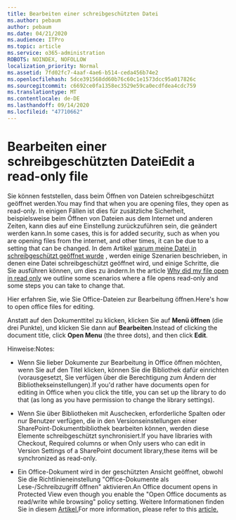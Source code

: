 ```yaml
---
title: Bearbeiten einer schreibgeschützten Datei
ms.author: pebaum
author: pebaum
ms.date: 04/21/2020
ms.audience: ITPro
ms.topic: article
ms.service: o365-administration
ROBOTS: NOINDEX, NOFOLLOW
localization_priority: Normal
ms.assetid: 7fd02fc7-4aaf-4ae6-b514-ceda456b74e2
ms.openlocfilehash: 5dce391568dd60b76c60c1e1573dcc95a017826c
ms.sourcegitcommit: c6692ce0fa1358ec3529e59ca0ecdfdea4cdc759
ms.translationtype: MT
ms.contentlocale: de-DE
ms.lasthandoff: 09/14/2020
ms.locfileid: "47710662"
---
```

# <a name="edit-a-read-only-file"></a><span data-ttu-id="75c1d-102">Bearbeiten einer schreibgeschützten Datei</span><span class="sxs-lookup"><span data-stu-id="75c1d-102">Edit a read-only file</span></span>

<span data-ttu-id="75c1d-103">Sie können feststellen, dass beim Öffnen von Dateien schreibgeschützt geöffnet werden.</span><span class="sxs-lookup"><span data-stu-id="75c1d-103">You may find that when you are opening files, they open as read-only.</span></span> <span data-ttu-id="75c1d-104">In einigen Fällen ist dies für zusätzliche Sicherheit, beispielsweise beim Öffnen von Dateien aus dem Internet und anderen Zeiten, kann dies auf eine Einstellung zurückzuführen sein, die geändert werden kann.</span><span class="sxs-lookup"><span data-stu-id="75c1d-104">In some cases, this is for added security, such as when you are opening files from the internet, and other times, it can be due to a setting that can be changed.</span></span> <span data-ttu-id="75c1d-105">In dem Artikel [warum meine Datei in schreibgeschützt geöffnet wurde](https://support.office.com/article/Why-did-my-file-open-read-only-3ab4b792-da50-4b38-8628-14c64e1f1d15) , werden einige Szenarien beschrieben, in denen eine Datei schreibgeschützt geöffnet wird, und einige Schritte, die Sie ausführen können, um dies zu ändern.</span><span class="sxs-lookup"><span data-stu-id="75c1d-105">In the article [Why did my file open in read only](https://support.office.com/article/Why-did-my-file-open-read-only-3ab4b792-da50-4b38-8628-14c64e1f1d15) we outline some scenarios where a file opens read-only and some steps you can take to change that.</span></span>

<span data-ttu-id="75c1d-106">Hier erfahren Sie, wie Sie Office-Dateien zur Bearbeitung öffnen.</span><span class="sxs-lookup"><span data-stu-id="75c1d-106">Here's how to open office files for editing.</span></span>

<span data-ttu-id="75c1d-107">Anstatt auf den Dokumenttitel zu klicken, klicken Sie auf **Menü öffnen** (die drei Punkte), und klicken Sie dann auf **Bearbeiten**.</span><span class="sxs-lookup"><span data-stu-id="75c1d-107">Instead of clicking the document title, click **Open Menu** (the three dots), and then click **Edit**.</span></span>

<span data-ttu-id="75c1d-108">Hinweise:</span><span class="sxs-lookup"><span data-stu-id="75c1d-108">Notes:</span></span>

- <span data-ttu-id="75c1d-109">Wenn Sie lieber Dokumente zur Bearbeitung in Office öffnen möchten, wenn Sie auf den Titel klicken, können Sie die Bibliothek dafür einrichten (vorausgesetzt, Sie verfügen über die Berechtigung zum Ändern der Bibliothekseinstellungen).</span><span class="sxs-lookup"><span data-stu-id="75c1d-109">If you'd rather have documents open for editing in Office when you click the title, you can set up the library to do that (as long as you have permission to change the library settings).</span></span>

- <span data-ttu-id="75c1d-110">Wenn Sie über Bibliotheken mit Auschecken, erforderliche Spalten oder nur Benutzer verfügen, die in den Versionseinstellungen einer SharePoint-Dokumentbibliothek bearbeiten können, werden diese Elemente schreibgeschützt synchronisiert.</span><span class="sxs-lookup"><span data-stu-id="75c1d-110">If you have libraries with Checkout, Required columns or when Only users who can edit in Version Settings of a SharePoint document library,these items will be synchronized as read-only.</span></span>

- <span data-ttu-id="75c1d-111">Ein Office-Dokument wird in der geschützten Ansicht geöffnet, obwohl Sie die Richtlinieneinstellung "Office-Dokumente als Lese-/Schreibzugriff öffnen" aktivieren.</span><span class="sxs-lookup"><span data-stu-id="75c1d-111">An Office document opens in Protected View even though you enable the "Open Office documents as read/write while browsing" policy setting.</span></span> <span data-ttu-id="75c1d-112">Weitere Informationen finden Sie in diesem [Artikel.](https://support.microsoft.com/help/983047/an-office-document-opens-in-protected-view-even-though-you-enable-the)</span><span class="sxs-lookup"><span data-stu-id="75c1d-112">For more information, please refer to this [article.](https://support.microsoft.com/help/983047/an-office-document-opens-in-protected-view-even-though-you-enable-the)</span></span>


